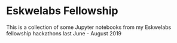 # Eskwelabs Fellowship

This is a collection of some Jupyter notebooks from my Eskwelabs fellowship hackathons last June - August 2019
